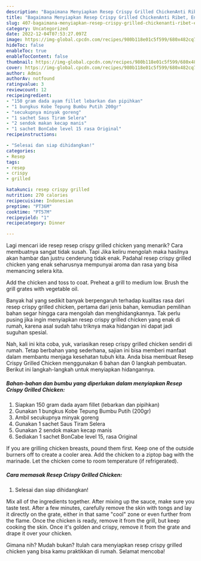 ```yaml
---
description: "Bagaimana Menyiapkan Resep Crispy Grilled ChickenAnti Ribet, Enak Banget"
title: "Bagaimana Menyiapkan Resep Crispy Grilled ChickenAnti Ribet, Enak Banget"
slug: 407-bagaimana-menyiapkan-resep-crispy-grilled-chickenanti-ribet-enak-banget
category: Uncategorized
date: 2022-12-04T07:53:27.097Z
image: https://img-global.cpcdn.com/recipes/980b118e01c5f599/680x482cq70/resep-crispy-grilled-chicken-foto-resep-utama.jpg
hideToc: false
enableToc: true
enableTocContent: false
thumbnail: https://img-global.cpcdn.com/recipes/980b118e01c5f599/680x482cq70/resep-crispy-grilled-chicken-foto-resep-utama.jpg
cover: https://img-global.cpcdn.com/recipes/980b118e01c5f599/680x482cq70/resep-crispy-grilled-chicken-foto-resep-utama.jpg
author: Admin
authorAv: notfound
ratingvalue: 3
reviewcount: 12
recipeingredient:
- "150 gram dada ayam fillet lebarkan dan pipihkan"
- "1 bungkus Kobe Tepung Bumbu Putih 200gr"
- "secukupnya minyak goreng"
- "1 sachet Saus Tiram Selera"
- "2 sendok makan kecap manis"
- "1 sachet BonCabe level 15 rasa Original"
recipeinstructions:

- "Selesai dan siap dihidangkan!"
categories:
- Resep
tags:
- resep
- crispy
- grilled

katakunci: resep crispy grilled 
nutrition: 270 calories
recipecuisine: Indonesian
preptime: "PT36M"
cooktime: "PT57M"
recipeyield: "1"
recipecategory: Dinner

---
```



Lagi mencari ide resep resep crispy grilled chicken yang menarik? Cara membuatnya sangat tidak susah. Tapi Jika keliru mengolah maka hasilnya akan hambar dan justru cenderung tidak enak. Padahal resep crispy grilled chicken yang enak seharusnya mempunyai aroma dan rasa yang bisa memancing selera kita.


Add the chicken and toss to coat. Preheat a grill to medium low. Brush the grill grates with vegetable oil.

Banyak hal yang sedikit banyak berpengaruh terhadap kualitas rasa dari resep crispy grilled chicken, pertama dari jenis bahan, kemudian pemilihan bahan segar hingga cara mengolah dan menghidangkannya. Tak perlu pusing jika ingin menyiapkan resep crispy grilled chicken yang enak di rumah, karena asal sudah tahu triknya maka hidangan ini dapat jadi suguhan spesial.


Nah, kali ini kita coba, yuk, variasikan resep crispy grilled chicken sendiri di rumah. Tetap berbahan yang sederhana, sajian ini bisa memberi manfaat dalam membantu menjaga kesehatan tubuh kita. Anda bisa membuat Resep Crispy Grilled Chicken menggunakan 6 bahan dan 0 langkah pembuatan. Berikut ini langkah-langkah untuk menyiapkan hidangannya.

<!--inarticleads1-->

##### Bahan-bahan dan bumbu yang diperlukan dalam menyiapkan Resep Crispy Grilled Chicken:

1. Siapkan 150 gram dada ayam fillet (lebarkan dan pipihkan)
1. Gunakan 1 bungkus Kobe Tepung Bumbu Putih (200gr)
1. Ambil secukupnya minyak goreng
1. Gunakan 1 sachet Saus Tiram Selera
1. Gunakan 2 sendok makan kecap manis
1. Sediakan 1 sachet BonCabe level 15, rasa Original


If you are grilling chicken breasts, pound them first. Keep one of the outside burners off to create a cooler area. Add the chicken to a ziptop bag with the marinade. Let the chicken come to room temperature (if refrigerated). 

<!--inarticleads2-->

##### Cara memasak Resep Crispy Grilled Chicken:


1. Selesai dan siap dihidangkan!

Mix all of the ingredients together. After mixing up the sauce, make sure you taste test. After a few minutes, carefully remove the skin with tongs and lay it directly on the grate, either in that same &#34;cool&#34; zone or even further from the flame. Once the chicken is ready, remove it from the grill, but keep cooking the skin. Once it&#39;s golden and crispy, remove it from the grate and drape it over your chicken. 

Gimana nih? Mudah bukan? Itulah cara menyiapkan resep crispy grilled chicken yang bisa kamu praktikkan di rumah. Selamat mencoba!
